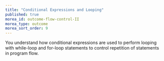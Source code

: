 ```yaml
---
title: "Conditional Expressions and Looping"
published: true
morea_id: outcome-flow-control-II
morea_type: outcome
morea_sort_order: 9
---
```


You understand how conditional expressions are used to perform looping with while-loop and for-loop statements to control repetition of statements in program flow.
